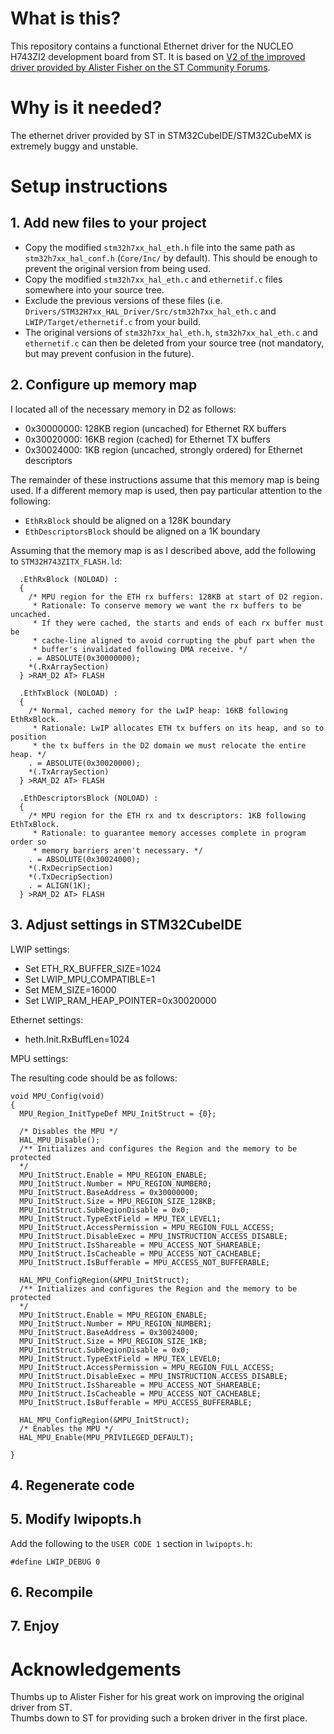 # What is this?

This repository contains a functional Ethernet driver for the NUCLEO H743ZI2 development board from ST.  It is based on [V2 of the improved driver provided by Alister Fisher on the ST Community Forums](https://community.st.com/s/question/0D50X0000C6eNNSSQ2/bug-fixes-stm32h7-ethernet).

# Why is it needed?

The ethernet driver provided by ST in STM32CubeIDE/STM32CubeMX is extremely buggy and unstable.

# Setup instructions

## 1. Add new files to your project

* Copy the modified `stm32h7xx_hal_eth.h` file into the same path as `stm32h7xx_hal_conf.h` (`Core/Inc/` by default).  This should be enough to prevent the original version from being used.
* Copy the modified `stm32h7xx_hal_eth.c` and `ethernetif.c` files somewhere into your source tree.
* Exclude the previous versions of these files (i.e. `Drivers/STM32H7xx_HAL_Driver/Src/stm32h7xx_hal_eth.c` and `LWIP/Target/ethernetif.c` from your build.
* The original versions of `stm32h7xx_hal_eth.h`, `stm32h7xx_hal_eth.c` and `ethernetif.c` can then be deleted from your source tree (not mandatory, but may prevent confusion in the future).

## 2. Configure up memory map

I located all of the necessary memory in D2 as follows:

* 0x30000000: 128KB region (uncached) for Ethernet RX buffers
* 0x30020000: 16KB region (cached) for Ethernet TX buffers
* 0x30024000: 1KB region (uncached, strongly ordered) for Ethernet descriptors

The remainder of these instructions assume that this memory map is being used.  If a different memory map is used, then pay particular attention to the following:

* `EthRxBlock` should be aligned on a 128K boundary
* `EthDescriptorsBlock` should be aligned on a 1K boundary

Assuming that the memory map is as I described above, add the following to `STM32H743ZITX_FLASH.ld`:

```
  .EthRxBlock (NOLOAD) :
  {
    /* MPU region for the ETH rx buffers: 128KB at start of D2 region.
     * Rationale: To conserve memory we want the rx buffers to be uncached.
     * If they were cached, the starts and ends of each rx buffer must be
     * cache-line aligned to avoid corrupting the pbuf part when the
     * buffer's invalidated following DMA receive. */
    . = ABSOLUTE(0x30000000);
    *(.RxArraySection)
  } >RAM_D2 AT> FLASH

  .EthTxBlock (NOLOAD) :
  {
    /* Normal, cached memory for the LwIP heap: 16KB following EthRxBlock.
     * Rationale: LwIP allocates ETH tx buffers on its heap, and so to position
     * the tx buffers in the D2 domain we must relocate the entire heap. */
    . = ABSOLUTE(0x30020000);
    *(.TxArraySection)
  } >RAM_D2 AT> FLASH

  .EthDescriptorsBlock (NOLOAD) :
  {
    /* MPU region for the ETH rx and tx descriptors: 1KB following EthTxBlock.
     * Rationale: to guarantee memory accesses complete in program order so
     * memory barriers aren't necessary. */
    . = ABSOLUTE(0x30024000);
    *(.RxDecripSection)
    *(.TxDecripSection)
    . = ALIGN(1K);
  } >RAM_D2 AT> FLASH
```

## 3. Adjust settings in STM32CubeIDE

LWIP settings:

* Set ETH_RX_BUFFER_SIZE=1024
* Set LWIP_MPU_COMPATIBLE=1
* Set MEM_SIZE=16000
* Set LWIP_RAM_HEAP_POINTER=0x30020000

Ethernet settings:

* heth.Init.RxBuffLen=1024

MPU settings:

The resulting code should be as follows:

```
void MPU_Config(void)
{
  MPU_Region_InitTypeDef MPU_InitStruct = {0};

  /* Disables the MPU */
  HAL_MPU_Disable();
  /** Initializes and configures the Region and the memory to be protected
  */
  MPU_InitStruct.Enable = MPU_REGION_ENABLE;
  MPU_InitStruct.Number = MPU_REGION_NUMBER0;
  MPU_InitStruct.BaseAddress = 0x30000000;
  MPU_InitStruct.Size = MPU_REGION_SIZE_128KB;
  MPU_InitStruct.SubRegionDisable = 0x0;
  MPU_InitStruct.TypeExtField = MPU_TEX_LEVEL1;
  MPU_InitStruct.AccessPermission = MPU_REGION_FULL_ACCESS;
  MPU_InitStruct.DisableExec = MPU_INSTRUCTION_ACCESS_DISABLE;
  MPU_InitStruct.IsShareable = MPU_ACCESS_NOT_SHAREABLE;
  MPU_InitStruct.IsCacheable = MPU_ACCESS_NOT_CACHEABLE;
  MPU_InitStruct.IsBufferable = MPU_ACCESS_NOT_BUFFERABLE;

  HAL_MPU_ConfigRegion(&MPU_InitStruct);
  /** Initializes and configures the Region and the memory to be protected
  */
  MPU_InitStruct.Enable = MPU_REGION_ENABLE;
  MPU_InitStruct.Number = MPU_REGION_NUMBER1;
  MPU_InitStruct.BaseAddress = 0x30024000;
  MPU_InitStruct.Size = MPU_REGION_SIZE_1KB;
  MPU_InitStruct.SubRegionDisable = 0x0;
  MPU_InitStruct.TypeExtField = MPU_TEX_LEVEL0;
  MPU_InitStruct.AccessPermission = MPU_REGION_FULL_ACCESS;
  MPU_InitStruct.DisableExec = MPU_INSTRUCTION_ACCESS_DISABLE;
  MPU_InitStruct.IsShareable = MPU_ACCESS_NOT_SHAREABLE;
  MPU_InitStruct.IsCacheable = MPU_ACCESS_NOT_CACHEABLE;
  MPU_InitStruct.IsBufferable = MPU_ACCESS_BUFFERABLE;

  HAL_MPU_ConfigRegion(&MPU_InitStruct);
  /* Enables the MPU */
  HAL_MPU_Enable(MPU_PRIVILEGED_DEFAULT);

}
```


## 4. Regenerate code

## 5. Modify lwipopts.h

Add the following to the `USER CODE 1` section in `lwipopts.h`:

```
#define LWIP_DEBUG 0
```

## 6. Recompile

## 7. Enjoy

# Acknowledgements
Thumbs up to Alister Fisher for his great work on improving the original driver from ST.  
Thumbs down to ST for providing such a broken driver in the first place.
